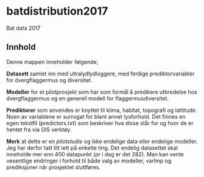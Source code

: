 # batdistribution2017
Bat data 2017

## Innhold
Denne mappen inneholder følgende;

**Datasett** samlet inn med ultralydlydloggere, med ferdige prediktorvariabler for dvergflaggermus og diversitet.

**Modeller** for et pilotprosjekt som har som formål å predikere utbredelse hos dvergflaggermus og en generell modell for flaggermusdiversitet.

**Prediktorer** som anvendes er knyttet til klima, habitat, topografi og lattitude. Noen av variablene er surrogat for blant annet lysforhold. Det finnes en egen tekstfil (predictors.txt) som beskriver hva disse står for og hvor de er hentet fra via GIS verktøy.

**Merk** at dette er en *pilotstudie* og ikke endelige data eller endelige modeller. Jeg har derfor tatt litt lett på enkelte ting. Det endelig datasettet skal inneholde mer enn 400 datapunkt (pr i dag er det 282). Man kan vente vesentlige endringer i forhold til både valg av modeller, varImp og prediksjoner når prosjektet sluttføres.
